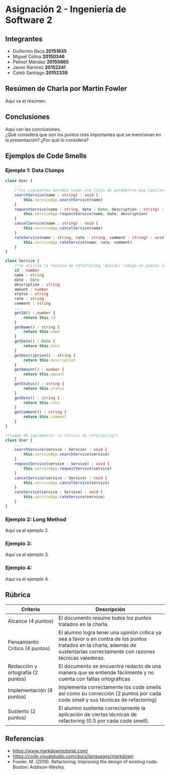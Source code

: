 # Asignación 2 - Ingeniería de Software 2

## Integrantes

- Guillermo Baca **20151635**
- Miguel Colina **20150346**
- Pelmef Méndez **20150865**
- Javier Ramírez **20152241**
- Caleb Santiago **20152339**

## Resúmen de Charla por Martin Fowler

Aquí va el resúmen.

## Conclusiones

Aquí van las conclusiones.  
¿Qué considera que son los puntos más importantes que se mencionan en la presentación? ¿Por qué lo considera?

## Ejemplos de Code Smells

### Ejemplo 1: Data Clumps

```typescript
class User {
    ...
    /*los siguientes métodos toman una lista de parámetros muy similares por lo que se deberán agrupar en una clase independiente, debido a que al tener una larga lista de parámetros podría conllevar a fallas del código, conflictos y difíciles pruebas de unidad*/
    searchService(name : string) : void {
        this.serviceApp.searchService(name)
    }
    requestService(name : string, date : Date, description : string) : void {
        this.serviceApp.requestService(name, date, description)
    }
    cancelService(name : string) : void {
        this.serviceApp.cancelService(name)
    }
    rateService(name : string, rate : string, comment : string) : void {
        this.serviceApp.rateService(name, rate, comment)
    }
}
```
```typescript
class Service {
    /*se utiliza la técnica de refactoring 'dividir código en piezas lógicas (extract class)' al crear otra clase que agrupa a la lista de parámetros como atributos propios y utiliza métodos reservados de tipo 'get' para devolver dichos elementos a través de su instancia como objeto*/
    id : number
    name : string
    date : Date
    description : string
    amount : number
    status : string
    rate : string
    comment : string
    ...
    getId() : number {
        return this.id
    }
    getName() : string {
        return this.name
    }
    getDate() : Date {
        return this.date
    }
    getDescription() : string {
        return this.description
    }
    getAmount() : number {
        return this.amount
    }
    getStatus() : string {
        return this.status
    }
    getRate() : string {
        return this.rate
    }
    getComment() : string {
        return this.comment
    }
}

/*luego de implementar la técnica de refactoring*/
class User {
    ...
    searchService(service : Service) : void {
        this.serviceApp.searchService(service)
    }
    requestService(service : Service) : void {
        this.serviceApp.requestService(service)
    }
    cancelService(service : Service) : void {
        this.serviceApp.cancelService(service)
    }
    rateService(service : Service) : void {
        this.serviceApp.rateService(service)
    }
}
```

### Ejemplo 2: Long Method

Aquí va el ejemplo 2. 

### Ejemplo 3: 

Aquí va el ejemplo 3. 

### Ejemplo 4: 

Aquí va el ejemplo 4.

## Rúbrica

| Criterio                           | Descripción                                                                                                                                                                    |
|------------------------------------|--------------------------------------------------------------------------------------------------------------------------------------------------------------------------------|
| Alcance (4 puntos)                 | El documento resume todos los puntos tratados en la charla.                                                                                                                    |
| Pensamiento Crítico (4 puntos)     | El alumno logra tener una opinión crítica ya sea a favor o en contra de los puntos tratados en la charla, además de sustentarlas correctamente con razones técnicas valederas. |
| Redacción y ortografía  (2 puntos) | El documento se encuentra redacto de una manera que se entiende fácilmente y no cuenta con faltas ortográficas                                                                 |
| Implementación (8 puntos) 	     | Implementa correctamente los code smells así como su corrección (2 puntos por cada code smell y sus técnicas de refactoring)                                                   |
| Sustento (2 puntos)                | El alumno sustenta correctamente la aplicación de ciertas técnicas de refactoring (0.5 por cada code smell).                                                                   |

## Referencias

- https://www.markdowntutorial.com/
- https://code.visualstudio.com/docs/languages/markdown
- Fowler, M. (2019). Refactoring: Improving the design of existing code. Boston: Addison-Wesley.